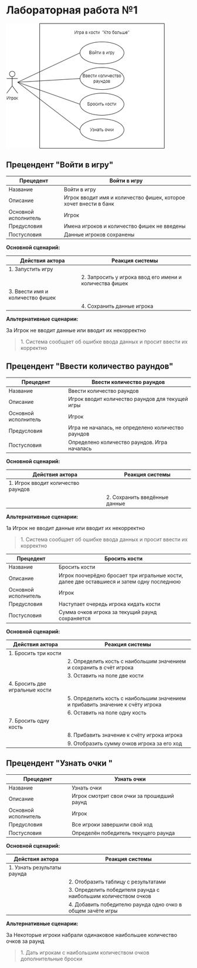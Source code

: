 # Лабораторная работа №1

![Диаграмма прецедентов](images/lab1.png)

## Прецендент "Войти в игру"

| Прецедент | Войти в игру |
|---|---|
| Название | Войти в игру |
| Описание | Игрок вводит имя и количество фишек, которое хочет внести в банк |
| Основной исполнитель | Игрок |
| Предусловия | Имена игроков и количество фишек не введены |
| Постусловия | Данные игроков сохранены |

**Основной сценарий:**

| Действия актора | Реакция системы |
|---|---|
|1. Запустить игру||
||2. Запросить у игрока ввод его имени и количества фишек|
|3. Ввести имя и количество фишек||
||4. Сохранить данные игрока|

**Альтернативные сценарии:**

3а Игрок не вводит данные или вводит их некорректно

> 1\.  Система сообщает об ошибке ввода данных и просит ввести их корректно

 ## Прецендент "Ввести количество раундов"

| Прецедент | Ввести количество раундов |
|---|---|
| Название | Ввести количество раундов |
| Описание | Игрок вводит количество раундов для текущей игры |
| Основной исполнитель | Игрок |
| Предусловия | Игра не началась, не определено количество раундов |
| Постусловия | Определено количество раундов. Игра началась |

**Основной сценарий:**

| Действия актора | Реакция системы |
|---|---|
|1. Игрок вводит количество раундов||
||2. Сохранить введённые данные |

**Альтернативные сценарии:**

1а Игрок не вводит данные или вводит их некорректно

> 1\. Система сообщает об ошибке ввода данных и просит ввести их корректно

| Прецедент | Бросить кости |
|---|---|
| Название | Бросить кости |
| Описание | Игрок поочерёдно бросает три игральные кости, далее две оставшиеся и затем одну последнюю|
| Основной исполнитель | Игрок |
| Предусловия | Наступает очередь игрока кидать кости |
| Постусловия | Сумма очков игрока за текущий раунд сохраняется |

**Основной сценарий:**

| Действия актора | Реакция системы |
|---|---|
|1. Бросить три кости||
||2. Определить кость с наибольшим значением и сохранить в счёт игрока|
||3. Оставить на поле две кости|
|4. Бросить две игральные кости||
||5.  Определить кость с наибольшим значением и прибавить значение к счёту игрока|
||6. Оставить на поле одну кость|
|7. Бросить одну кость||
||8. Прибавить значение к счёту игрока игрока|
||9. Отобразить сумму очков игрока за его ход|

 ## Прецендент "Узнать очки "
 
| Прецедент | Узнать очки |
|---|---|
| Название | Узнать очки |
| Описание | Игрок смотрит свои очки за прошедший раунд|
| Основной исполнитель | Игрок |
| Предусловия | Все игроки завершили свой ход |
| Постусловия | Определён победитель текущего раунда |

**Основной сценарий:**

| Действия актора | Реакция системы |
|---|---|
|1. Узнать результаты раунда||
||2. Отобразить таблицу с результатами|
||3. Определить победителя раунда с наибольшим количеством очков |
||4. Добавить победителю раунда одно очко в общем зачёте игры |

**Альтернативные сценарии:**

3а Некоторые игроки набрали одинаковое наибольшее количество очков за раунд

> 1\. Дать игрокам с наибольшим количеством очков дополнительные броски
